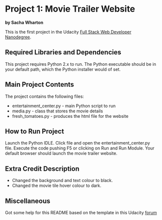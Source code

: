 # **Project 1: Movie Trailer Website**

**by Sacha Wharton**

This is the first project in the Udacity [Full Stack Web Developer Nanodegree](https://www.udacity.com/course/full-stack-web-developer-nanodegree--nd004).

## **Required Libraries and Dependencies**

This project requires Python 2.x to run. The Python executable should be in your default path, which the Python installer would of set.

## **Main Project Contents**
The project contains the following files:

- entertainment_center.py - main Python script to run
- media.py - class that stores the movie details
- fresh_tomatoes.py - produces the html file for the website

## **How to Run Project**

Launch the Python IDLE.
Click file and open the entertainment_center.py file.
Execute the code pushing F5 or clicking on Run and Run Module.
Your default browser should launch the movie trailer website.

## **Extra Credit Description**

- Changed the background and text colour to black.
- Changed the movie tile hover colour to dark.

## **Miscellaneous**
Got some help for this README based on the template in this Udacity [forum](https://discussions.udacity.com/t/readme-files-in-project-1/23524)
